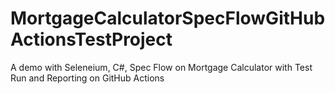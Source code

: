 # MortgageCalculatorSpecFlowGitHubActionsTestProject
A demo with Seleneium, C#, Spec Flow on Mortgage Calculator with Test Run and Reporting on GitHub Actions
